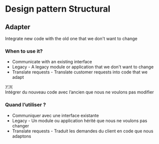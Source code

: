 # Design pattern Structural
## Adapter
Integrate new code with the old one that we don't want to change

### When to use it?
+ Communicate with an existing interface	
+ Legacy - A legacy module or application that we don't want to change
+ Translate requests - Translate customer requests into code that we adapt



:fr: <br/>
Intégrer du nouveau code avec l’ancien que nous ne voulons pas modifier

### Quand l’utiliser ?
+ Communiquer avec une interface existante	
+ Legacy - Un module ou application hérité que nous ne voulons pas changer
+ Translate requests - Traduit les demandes du client en code que nous adaptons
